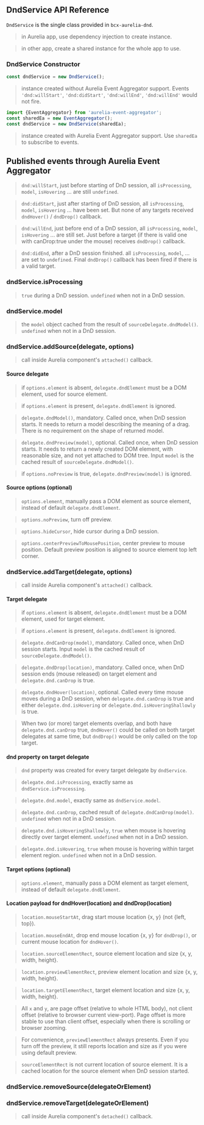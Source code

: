 ## DndService API Reference

`DndService` is the single class provided in `bcx-aurelia-dnd`.

> in Aurelia app, use dependency injection to create instance.

> in other app, create a shared instance for the whole app to use.

### DndService Constructor

```javascript
const dndService = new DndService();
```

> instance created without Aurelia Event Aggregator support. Events `'dnd:willStart'`, `'dnd:didStart'`, `'dnd:willEnd'`, `'dnd:willEnd'` would not fire.

```javascript
import {EventAggregator} from 'aurelia-event-aggregator';
const sharedEa = new EventAggregator();
const dndService = new DndService(sharedEa);
```

> instance created with Aurelia Event Aggregator support. Use `sharedEa` to subscribe to events.

## Published events through Aurelia Event Aggregator

> `dnd:willStart`, just before starting of DnD session, all `isProcessing`, `model`, `isHovering` ... are still `undefined`.

> `dnd:didStart`, just after starting of DnD session, all `isProcessing`, `model`, `isHovering` ... have been set. But none of any targets received `dndHover()` / `dndDrop()` callback.

> `dnd:willEnd`, just before end of a DnD session, all `isProcessing`, `model`, `isHovering` ... are still set. Just before a target (if there is valid one with canDrop:true under the mouse) receives `dndDrop()` callback.

> `dnd:didEnd`, after a DnD session finished. all `isProcessing`, `model`, ... are set to `undefined`. Final `dndDrop()` callback has been fired if there is a valid target.


### dndService.isProcessing

> `true` during a DnD session. `undefined` when not in a DnD session.

### dndService.model

> the `model` object cached from the result of `sourceDelegate.dndModel()`. `undefined` when not in a DnD session.

### dndService.addSource(delegate, options)

> call inside Aurelia component's `attached()` callback.

#### Source delegate

> if `options.element` is absent, `delegate.dndElement` must be a DOM element, used for source element.

> if `options.element` is present, `delegate.dndElement` is ignored.

> `delegate.dndModel()`, mandatory. Called once, when DnD session starts. It needs to return a model describing the meaning of a drag. There is no requirement on the shape of returned model.

> `delegate.dndPreview(model)`, optional. Called once, when DnD session starts. It needs to return a newly created DOM element, with reasonable size, and not yet attached to DOM tree. Input `model` is the cached result of `sourceDelegate.dndModel()`.

> if `options.noPreview` is true, `delegate.dndPreview(model)` is ignored.

#### Source options (optional)

> `options.element`, manually pass a DOM element as source element, instead of default `delegate.dndElement`.

> `options.noPreview`, turn off preview.

> `options.hideCursor`, hide cursor during a DnD session.

> `options.centerPreviewToMousePosition`, center preview to mouse position. Default preview position is aligned to source element top left corner.

### dndService.addTarget(delegate, options)

> call inside Aurelia component's `attached()` callback.

#### Target delegate

> if `options.element` is absent, `delegate.dndElement` must be a DOM element, used for target element.

> if `options.element` is present, `delegate.dndElement` is ignored.

> `delegate.dndCanDrop(model)`, mandatory. Called once, when DnD session starts. Input `model` is the cached result of `sourceDelegate.dndModel()`.

> `delegate.dndDrop(location)`, mandatory. Called once, when DnD session ends (mouse released) on target element and `delegate.dnd.canDrop` is true.

> `delegate.dndHover(location)`, optional. Called every time mouse moves during a DnD session, when `delegate.dnd.canDrop` is true and either `delegate.dnd.isHovering` or `delegate.dnd.isHoveringShallowly` is true.

> When two (or more) target elements overlap, and both have `delegate.dnd.canDrop` true, `dndHover()` could be called on both target delegates at same time, but `dndDrop()` would be only called on the top target.

#### dnd property on target delegate

> `dnd` property was created for every target delegate by `dndService`.

> `delegate.dnd.isProcessing`, exactly same as `dndService.isProcessing`.

> `delegate.dnd.model`, exactly same as `dndService.model`.

> `delegate.dnd.canDrop`, cached result of `delegate.dndCanDrop(model)`. `undefined` when not in a DnD session.

> `delegate.dnd.isHoveringShallowly`, `true` when mouse is hovering directly over target element. `undefined` when not in a DnD session.

> `delegate.dnd.isHovering`, `true` when mouse is hovering within target element region. `undefined` when not in a DnD session.

#### Target options (optional)

> `options.element`, manually pass a DOM element as target element, instead of default `delegate.dndElement`.

#### Location payload for dndHover(location) and dndDrop(location)

> `location.mouseStartAt`, drag start mouse location {x, y} (not {left, top}).

> `location.mouseEndAt`, drop end mouse location {x, y} for `dndDrop()`, or current mouse location for `dndHover()`.

> `location.sourceElementRect`, source element location and size {x, y, width, height}.

> `location.previewElementRect`, preview element location and size {x, y, width, height}.

> `location.targetElementRect`, target element location and size {x, y, width, height}.

> All `x` and `y`, are page offset (relative to whole HTML body), not client offset (relative to browser current view-port). Page offset is more stable to use than client offset, especially when there is scrolling or browser zooming.

> For convenience, `previewElementRect` always presents. Even if you turn off the preview, it still reports location and size as if you were using default preview.

> `sourceElementRect` is not current location of source element. It is a cached location for the source element when DnD session started.

### dndService.removeSource(delegateOrElement)
### dndService.removeTarget(delegateOrElement)

> call inside Aurelia component's `detached()` callback.

